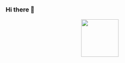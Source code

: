 ### Hi there 👋

<div id="header" align="center">
  <img src="https://external-content.duckduckgo.com/iu/?u=https%3A%2F%2Fi.pinimg.com%2Foriginals%2F61%2F35%2Ffc%2F6135fc3aabafc6a1a15f0f456fe79b03.png&f=1&nofb=1&ipt=c2f777ae9413458adb3a1bba6132b8fcbb846c521bf5de18b9f5e03d7ff11999&ipo=images" width="100"/>
</div>


<!--
**juliaisasti/juliaisasti** is a ✨ _special_ ✨ repository because its `README.md` (this file) appears on your GitHub profile.

Here are some ideas to get you started:

- 🔭 I’m currently working on ...
- 🌱 I’m currently learning ...
- 👯 I’m looking to collaborate on ...
- 🤔 I’m looking for help with ...
- 💬 Ask me about ...
- 📫 How to reach me: ...
- 😄 Pronouns: ...
- ⚡ Fun fact: ...
-->
